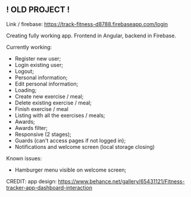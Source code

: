 **!  OLD PROJECT  !**
--

Link / firebase: https://track-fitness-d8788.firebaseapp.com/login

Creating fully working app. 
Frontend in Angular, backend in Firebase.

Currently working:
- Register new user;
- Login existing user;
- Logout;
- Personal information;
- Edit personal information;
- Loading;
- Create new exercise / meal;
- Delete existing exercise / meal;
- Finish exercise / meal
- Listing with all the exercises / meals;
- Awards;
- Awards filter;
- Responsive (2 stages);
- Guards (can't access pages if not logged in);
- Notifications and welcome screen (local storage closing)

Known issues:
- Hamburger menu visible on welcome screen;


CREDIT: app design: https://www.behance.net/gallery/65431121/Fitness-tracker-app-dashboard-interaction
